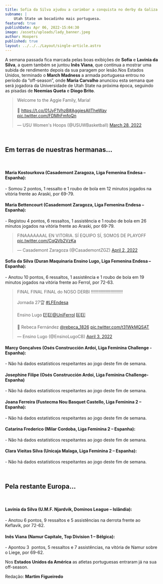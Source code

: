 ```yaml
---
title: Sofia da Silva ajudou a carimbar a conquista no derby da Galiza.
subname: |
    Utah State um bocadinho mais portuguesa.
featured: true
publishDate: Apr 06, 2022-15:04:30
image: /assets/uploads/lady_banner.jpeg
author: Hoopers
published: true
layout: ../../../Layout/single-article.astro
---
```


A semana passada fica marcada pelas boas exibições de **Sofia** e **Lavínia da Silva**, a quem também se juntou **Inês Viana**, que continua a mostrar uma subida de rendimento depois da sua paragem por lesão.Nos Estados Unidos, terminado o **March Madness** a armada portuguesa entrou no período da “off-season”, onde **Maria Carvalho** anunciou esta semana que será jogadora da Universidade de Utah State na próxima época, seguindo as pisadas de **Neemias Queta** e **Diogo Brito**.

<blockquote class="twitter-tweet"><p lang="en" dir="ltr">Welcome to the Aggie Family, Maria!<br><br>🔗 <a href="https://t.co/01JyF1VhzB">https://t.co/01JyF1VhzB</a><a href="https://twitter.com/hashtag/AggiesAllTheWay?src=hash&amp;ref_src=twsrc%5Etfw">#AggiesAllTheWay</a> <a href="https://t.co/FDMhFmfoQn">pic.twitter.com/FDMhFmfoQn</a></p>&mdash; USU Women&#39;s Hoops (@USUWBasketball) <a href="https://twitter.com/USUWBasketball/status/1508483535253880838?ref_src=twsrc%5Etfw">March 28, 2022</a></blockquote>

</br>

## Em terras de nuestras hermanas…

</br>

#### Maria Kostourkova (Casademont Zaragoza, Liga Femenina Endesa – Espanha):

\- Somou 2 pontos, 1 ressalto e 1 roubo de bola em 12 minutos jogados na vitória frente ao Araski, por 69-79.

#### Maria Bettencourt (Casademont Zaragoza, Liga Femenina Endesa – Espanha):

\- Registou 4 pontos, 6 ressaltos, 1 assistência e 1 roubo de bola em 26 minutos jogados na vitória frente ao Araski, por 69-79.

<blockquote class="twitter-tweet"><p lang="es" dir="ltr">FINAAAAAAAL EN VITORIA. SÍ EQUIPO SÍ, SOMOS DE PLAYOFF <a href="https://t.co/CqQVb2VzKa">pic.twitter.com/CqQVb2VzKa</a></p>&mdash; Casademont Zaragoza (@CasademontZGZ) <a href="https://twitter.com/CasademontZGZ/status/1510317413946040323?ref_src=twsrc%5Etfw">April 2, 2022</a></blockquote>

#### Sofia da Silva (Duran Maquinaria Ensino Lugo, Liga Femenina Endesa – Espanha):

\- Anotou 10 pontos, 6 ressaltos, 1 assistência e 1 roubo de bola em 19 minutos jogados na vitória frente ao Ferrol, por 72-63.

<blockquote class="twitter-tweet"><p lang="en" dir="ltr">FINAL FINAL FINAL do NOSO DERBI ‼️‼️‼️‼️‼️‼️‼️‼️‼️‼️‼️‼️‼️<br><br>Jornada 27🏆 <a href="https://twitter.com/hashtag/LFEndesa?src=hash&amp;ref_src=twsrc%5Etfw">#LFEndesa</a>       <br><br>Ensino Lugo 7️⃣2️⃣<a href="https://twitter.com/UniFerrol?ref_src=twsrc%5Etfw">@UniFerrol</a> 6️⃣3️⃣<br><br>📸 Rebeca Fernández <a href="https://twitter.com/rebeca_1826?ref_src=twsrc%5Etfw">@rebeca_1826</a> <a href="https://t.co/t31WkMQSAT">pic.twitter.com/t31WkMQSAT</a></p>&mdash; Ensino Lugo (@EnsinoLugoCB) <a href="https://twitter.com/EnsinoLugoCB/status/1510674083184353280?ref_src=twsrc%5Etfw">April 3, 2022</a></blockquote>

#### Marcy Gonçalves (Osés Construcción Ardoi, Liga Feminina Challenge - Espanha): 

\- Não há dados estatísticos respeitantes ao jogo deste fim de semana.

#### Josephine Filipe (Osés Construcción Ardoi, Liga Feminina Challenge- Espanha)

\- Não há dados estatísticos respeitantes ao jogo deste fim de semana.

#### Joana Ferreira (Fustecma Nou Basquet Castello, Liga Feminina 2 – Espanha):

\- Não há dados estatísticos respeitantes ao jogo deste fim de semana.

#### Catarina Frederico (Milar Cordoba, Liga Feminina 2 – Espanha):

\- Não há dados estatísticos respeitantes ao jogo deste fim de semana.

#### Clara Vieitas Silva (Unicaja Malaga, Liga Feminina 2 – Espanha):

\- Não há dados estatísticos respeitantes ao jogo deste fim de semana.

</br>

## Pela restante Europa…

</br>

#### Lavínia da Silva (U.M.F. Njardvik, Dominos League – Islândia):

\- Anotou 6 pontos, 9 ressaltos e 5 assistências na derrota frente ao Keflavik, por 72-62.

#### Inês Viana (Namur Capitale, Top Division 1 – Bélgica):

\- Apontou 3  pontos, 5 ressaltos e 7 assistências, na vitória de Namur sobre o Liege, por 69-62.

Nos **Estados Unidos da América** as atletas portuguesas entraram já na sua off-season.

Redação: **Martim Figueiredo**

<script async src="https://platform.twitter.com/widgets.js" charset="utf-8"></script>
